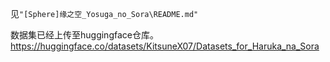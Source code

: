 见``"[Sphere]缘之空_Yosuga_no_Sora\README.md"``


数据集已经上传至huggingface仓库。<https://huggingface.co/datasets/KitsuneX07/Datasets_for_Haruka_na_Sora>